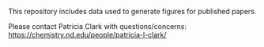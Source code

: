 This repository includes data used to generate figures for published papers.

Please contact Patricia Clark with questions/concerns: https://chemistry.nd.edu/people/patricia-l-clark/
